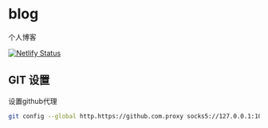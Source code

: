 # blog
个人博客

[![Netlify Status](https://api.netlify.com/api/v1/badges/36a640bf-407b-41c8-bc3d-30ae6385b30e/deploy-status)](https://app.netlify.com/sites/czyt/deploys)
## GIT 设置
设置github代理
```bash
git config --global http.https://github.com.proxy socks5://127.0.0.1:10808
```


